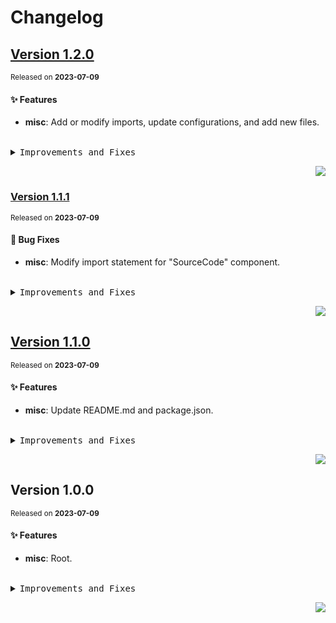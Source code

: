 <a name="readme-top"></a>

# Changelog

## [Version&nbsp;1.2.0](https://github.com/lobehub/dumi-theme-lobehub/compare/v1.1.1...v1.2.0)
<sup>Released on **2023-07-09**</sup>


#### ✨ Features

- **misc**: Add or modify imports, update configurations, and add new files.


<br/>



<details>
<summary><kbd>Improvements and Fixes</kbd></summary>



#### What's improved

* **misc**: Add or modify imports, update configurations, and add new files ([465b9a5](https://github.com/lobehub/dumi-theme-lobehub/commit/465b9a5))

</details>


<div align="right">

[![](https://img.shields.io/badge/-BACK_TO_TOP-151515?style=flat-square)](#readme-top)

</div>

### [Version&nbsp;1.1.1](https://github.com/lobehub/dumi-theme-lobehub/compare/v1.1.0...v1.1.1)
<sup>Released on **2023-07-09**</sup>


#### 🐛 Bug Fixes

- **misc**: Modify import statement for "SourceCode" component.


<br/>



<details>
<summary><kbd>Improvements and Fixes</kbd></summary>



#### What's fixed

* **misc**: Modify import statement for "SourceCode" component ([b8748a5](https://github.com/lobehub/dumi-theme-lobehub/commit/b8748a5))

</details>


<div align="right">

[![](https://img.shields.io/badge/-BACK_TO_TOP-151515?style=flat-square)](#readme-top)

</div>

## [Version&nbsp;1.1.0](https://github.com/lobehub/dumi-theme-lobehub/compare/v1.0.0...v1.1.0)
<sup>Released on **2023-07-09**</sup>


#### ✨ Features

- **misc**: Update README.md and package.json.


<br/>



<details>
<summary><kbd>Improvements and Fixes</kbd></summary>



#### What's improved

* **misc**: Update README.md and package.json ([685cca5](https://github.com/lobehub/dumi-theme-lobehub/commit/685cca5))

</details>


<div align="right">

[![](https://img.shields.io/badge/-BACK_TO_TOP-151515?style=flat-square)](#readme-top)

</div>

## Version&nbsp;1.0.0
<sup>Released on **2023-07-09**</sup>


#### ✨ Features

- **misc**: Root.


<br/>



<details>
<summary><kbd>Improvements and Fixes</kbd></summary>



#### What's improved

* **misc**: Root ([6e60bc5](https://github.com/lobehub/dumi-theme-lobehub/commit/6e60bc5))

</details>


<div align="right">

[![](https://img.shields.io/badge/-BACK_TO_TOP-151515?style=flat-square)](#readme-top)

</div>
